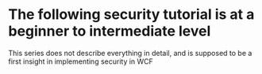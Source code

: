 # The following security tutorial is at a beginner to intermediate level
This series does not describe everything in detail, and is supposed to be a first insight in implementing security in WCF
